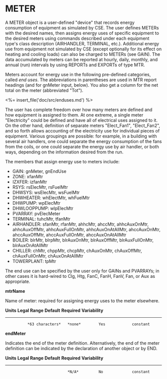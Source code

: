 # METER

A METER object is a user-defined "device" that records energy consumption of equipment as simulated by CSE. The user defines METERs with the desired names, then assigns energy uses of specific equipment to the desired meters using commands described under each equipment type's class description (AIRHANDLER, TERMINAL, etc.). Additional energy use from equipment not simulated by CSE (except optionally for its effect on heating and cooling loads) can also be charged to METERs (see GAIN). The data accumulated by meters can be reported at hourly, daily, monthly, and annual (run) intervals by using REPORTs and EXPORTs of type MTR.

Meters account for energy use in the following pre-defined categories, called *end uses*. The abbreviations in parentheses are used in MTR report headings (and for gnMeter input, below). You also get a column for the net total on the meter (abbreviated "Tot").

<%= insert_file('doc/src/enduses.md') %>

The user has complete freedom over how many meters are defined and how equipment is assigned to them. At one extreme, a single meter "Electricity" could be defined and have all of electrical uses assigned to it. On the other hand, definition of separate meters "Elect\_Fan1", "Elect\_Fan2", and so forth allows accounting of the electricity use for individual pieces of equipment. Various groupings are possible: for example, in a building with several air handlers, one could separate the energy consumption of the fans from the coils, or one could separate the energy use by air handler, or both ways, depending on the information desired from the run.

The members that assign energy use to meters include:

-   GAIN: gnMeter, gnEndUse
-   ZONE: xfanMtr
-   IZXFER: izfanMtr
-   RSYS: rsElecMtr, rsFuelMtr
-   DHWSYS: wsElecMtr, wsFuelMtr
-   DHWHEATER: whElectMtr, whFuelMtr
-   DHWPUMP: wpElecMtr
-   DHWLOOPPUMP: wlpElecMtr
-   PVARRAY: pvElecMeter
-   TERMINAL: tuhcMtr, tfanMtr
-   AIRHANDLER: sfanMtr, rfanMtr, ahhcMtr, ahccMtr, ahhcAuxOnMtr, ahhcAuxOffMtr, ahhcAuxFullOnMtr, ahhcAuxOnAtAllMtr, ahccAuxOnMtr, ahccAuxOffMtr, ahccAuxFullOnMtr, ahccAuxOnAtAllMtr
-   BOILER: blrMtr, blrpMtr, blrAuxOnMtr, blrAuxOffMtr, blrAuxFullOnMtr, blrAuxOnAtAllMtr
-   CHILLER: chMtr, chppMtr, chcpMtr, chAuxOnMtr, chAuxOffMtr, chAuxFullOnMtr, chAuxOnAtAllMtr
-   TOWERPLANT: tpMtr

The end use can be specified by the user only for GAINs and PVARRAYs; in other cases it is hard-wired to Clg, Htg, FanC, FanH, FanV, Fan, or Aux as appropriate.

**mtrName**

Name of meter: required for assigning energy uses to the meter elsewhere.

  **Units**   **Legal Range**   **Default**   **Required**   **Variability**
  ----------- ----------------- ------------- -------------- -----------------
              *63 characters*   *none*        Yes            constant

<!--
Undocumented: mtrRate, mtrDemandRate
-->
**endMeter**

Indicates the end of the meter definition. Alternatively, the end of the meter definition can be indicated by the declaration of another object or by END.

  **Units**   **Legal Range**   **Default**   **Required**   **Variability**
  ----------- ----------------- ------------- -------------- -----------------
                                *N/A*         No             constant
